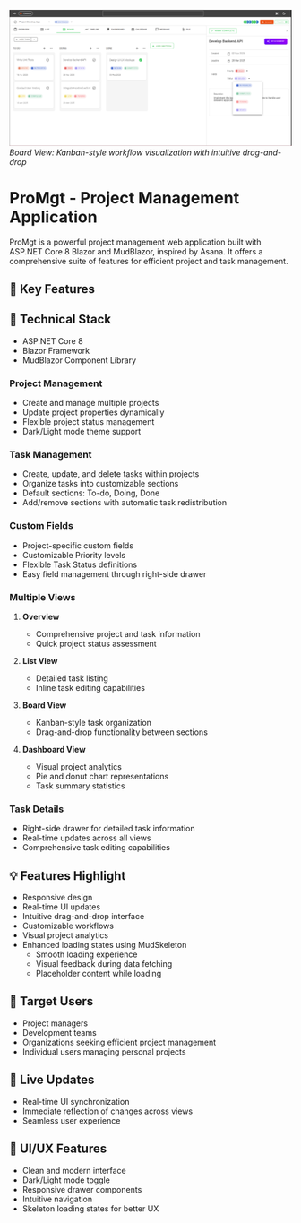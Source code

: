 ![ProMgt](KanbanView.PNG)
*Board View: Kanban-style workflow visualization with intuitive drag-and-drop*
# ProMgt - Project Management Application
 
ProMgt is a powerful project management web application built with ASP.NET Core 8 Blazor and MudBlazor, inspired by Asana. It offers a comprehensive suite of features for efficient project and task management.

## 🌟 Key Features

## 🚀 Technical Stack
- ASP.NET Core 8
- Blazor Framework
- MudBlazor Component Library
  
### Project Management
- Create and manage multiple projects
- Update project properties dynamically
- Flexible project status management
- Dark/Light mode theme support

### Task Management
- Create, update, and delete tasks within projects
- Organize tasks into customizable sections
- Default sections: To-do, Doing, Done
- Add/remove sections with automatic task redistribution

### Custom Fields
- Project-specific custom fields
- Customizable Priority levels
- Flexible Task Status definitions
- Easy field management through right-side drawer

### Multiple Views
1. **Overview**
   - Comprehensive project and task information
   - Quick project status assessment

2. **List View**
   - Detailed task listing
   - Inline task editing capabilities

3. **Board View**
   - Kanban-style task organization
   - Drag-and-drop functionality between sections

4. **Dashboard View**
   - Visual project analytics
   - Pie and donut chart representations
   - Task summary statistics

### Task Details
- Right-side drawer for detailed task information
- Real-time updates across all views
- Comprehensive task editing capabilities

## 💡 Features Highlight
- Responsive design
- Real-time UI updates
- Intuitive drag-and-drop interface
- Customizable workflows
- Visual project analytics
- Enhanced loading states using MudSkeleton
  - Smooth loading experience
  - Visual feedback during data fetching
  - Placeholder content while loading

## 🎯 Target Users
- Project managers
- Development teams
- Organizations seeking efficient project management
- Individual users managing personal projects

## 🔄 Live Updates
- Real-time UI synchronization
- Immediate reflection of changes across views
- Seamless user experience

## 🎨 UI/UX Features
- Clean and modern interface
- Dark/Light mode toggle
- Responsive drawer components
- Intuitive navigation
- Skeleton loading states for better UX
